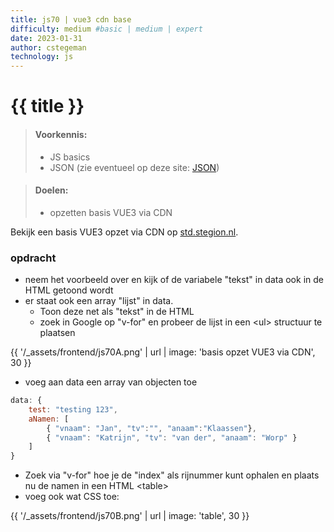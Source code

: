 ```yaml
---
title: js70 | vue3 cdn base
difficulty: medium #basic | medium | expert
date: 2023-01-31
author: cstegeman
technology: js
---
```



# {{ title }}	

> #### Voorkennis:  
> * JS basics
> * JSON (zie eventueel op deze site: [JSON](../js20-or-json/))

> #### Doelen:  
> * opzetten basis VUE3 via CDN

Bekijk een basis VUE3 opzet via CDN op [std.stegion.nl](https://std.stegion.nl/cs_codebase/js74_vue3cdn_base/index.html).

### opdracht
* neem het voorbeeld over en kijk of de variabele "tekst" in data ook in de HTML getoond wordt
* er staat ook een array "lijst" in data. 
  * Toon deze net als "tekst" in de HTML
  * zoek in Google op "v-for" en probeer de lijst in een &lt;ul&gt; structuur te plaatsen 

{{ '/_assets/frontend/js70A.png' | url | image: 'basis opzet VUE3 via CDN', 30 }}

* voeg aan data een array van objecten toe 
```javascript
data: {
    test: "testing 123",
    aNamen: [
        { "vnaam": "Jan", "tv":"", "anaam":"Klaassen"},
        { "vnaam": "Katrijn", "tv": "van der", "anaam": "Worp" }
    ]
}
```
* Zoek via "v-for" hoe je de "index" als rijnummer kunt ophalen en plaats nu de namen in een HTML &lt;table&gt; 
* voeg ook wat CSS toe:

{{ '/_assets/frontend/js70B.png' | url | image: 'table', 30 }}